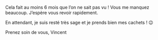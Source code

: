 Cela fait au moins 6 mois que l’on ne sait pas vu ! Vous me manquez beaucoup. J’espère vous revoir rapidement.

En attendant, je suis resté très sage et je prends bien mes cachets ! 😉

Prenez soin de vous,
Vincent 
